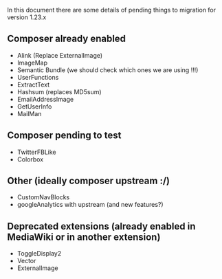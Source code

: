 In this document there are some details of pending things to migration for version 1.23.x

## Composer already enabled

* Alink (Replace ExternalImage)
* ImageMap
* Semantic Bundle (we should check which ones we are using !!!)
* UserFunctions
* ExtractText
* Hashsum (replaces MD5sum)
* EmailAddressImage
* GetUserInfo
* MailMan

## Composer pending to test

* TwitterFBLike
* Colorbox
 
## Other (ideally composer upstream :/)
* CustomNavBlocks
* googleAnalytics with upstream (and new features?)

## Deprecated extensions (already enabled in MediaWiki or in another extension)

* ToggleDisplay2
* Vector
* ExternalImage


